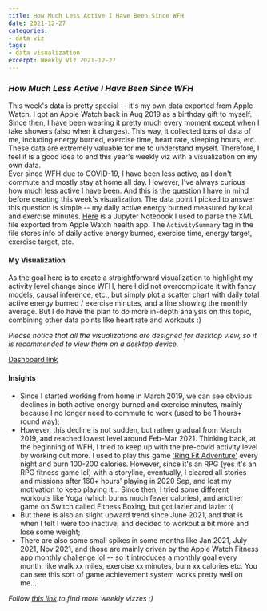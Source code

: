 ```yaml
---
title: How Much Less Active I Have Been Since WFH
date: 2021-12-27
categories:
- data viz
tags:
- data visualization
excerpt: Weekly Viz 2021-12-27
---
```


### *How Much Less Active I Have Been Since WFH*

This week's data is pretty special -- it's my own data exported from Apple Watch. I got an Apple Watch back in Aug 2019 as a birthday gift to myself. Since then, I have been wearing it pretty much every moment except when I take showers (also when it charges). This way, it collected tons of data of me, including energy burned, exercise time, heart rate, sleeping hours, etc. These data are extremely valuable for me to understand myself. Therefore, I feel it is a good idea to end this year's weekly viz with a visualization on my own data.  
Ever since WFH due to COVID-19, I have been less active, as I don't commute and mostly stay at home all day. However, I've always curious how much less active I have been. And this is the question I have in mind before creating this week's visualization. The data point I picked to answer this question is simple -- my daily active energy burned measured by kcal, and exercise minutes. [Here](https://github.com/yudong-94/Apple-Watch-Data-Exploration/blob/master/Apple%20Watch%20Export%20Data%20Extract.ipynb) is a Jupyter Notebook I used to parse the XML file exported from Apple Watch health app. The `ActivitySummary` tag in the file stores info of daily active energy burned, exercise time, energy target, exercise target, etc.  

#### My Visualization

As the goal here is to create a straightforward visualization to highlight my activity level change since WFH, here I did not overcomplicate it with fancy models, causal inference, etc., but simply plot a scatter chart with daily total active energy burned / exercise minutes, and a line showing the monthly average. But I do have the plan to do more in-depth analysis on this topic, combining other data points like heart rate and workouts :)  

*Please notice that all the visualizations are designed for desktop view, so it is recommended to view them on a desktop device.*  

<div class='tableauPlaceholder' id='viz1640657249231' style='position: relative'>
  <object class='tableauViz'  style='display:none;'>
    <param name='host_url' value='https%3A%2F%2Fpublic.tableau.com%2F' />
    <param name='embed_code_version' value='3' />
    <param name='site_root' value='' />
    <param name='name' value='20211227HowMuchLessActiveIHaveBeenSinceWFH&#47;AppleWatchActivityDataViz' />
    <param name='tabs' value='no' />
    <param name='toolbar' value='yes' />
    <param name='animate_transition' value='yes' />
    <param name='display_static_image' value='yes' />
    <param name='display_spinner' value='yes' />
    <param name='display_overlay' value='yes' />
    <param name='display_count' value='yes' />
    <param name='language' value='en-US' />
    <param name='filter' value='publish=yes' />
  </object></div>            
  <script type='text/javascript'>   
  var divElement = document.getElementById('viz1640657249231');     
  var vizElement = divElement.getElementsByTagName('object')[0];             
  if ( divElement.offsetWidth > 800 ) { vizElement.style.width='800px';vizElement.style.height='627px';} else if ( divElement.offsetWidth > 500 ) { vizElement.style.width='800px';vizElement.style.height='627px';} else { vizElement.style.width='100%';vizElement.style.height='727px';}                   
  var scriptElement = document.createElement('script');     
  scriptElement.src = 'https://public.tableau.com/javascripts/api/viz_v1.js';      
  vizElement.parentNode.insertBefore(scriptElement, vizElement);              
</script>
  
[Dashboard link](https://public.tableau.com/views/20211227HowMuchLessActiveIHaveBeenSinceWFH/AppleWatchActivityDataViz?:language=en-US&publish=yes&:display_count=n&:origin=viz_share_link)
  
#### Insights
* Since I started working from home in March 2019, we can see obvious declines in both active energy burned and exercise minutes, mainly because I no longer need to commute to work (used to be 1 hours+ round way);  
* However, this decline is not sudden, but rather gradual from March 2019, and reached lowest level around Feb-Mar 2021. Thinking back, at the beginning of WFH, I tried to keep up with the pre-covid activity level by working out more. I used to play this game ['Ring Fit Adventure'](https://ringfitadventure.nintendo.com/) every night and burn 100-200 calories. However, since it's an RPG (yes it's an RPG fitness game lol) with a storyline, eventually, I cleared all stories and missions after 160+ hours' playing in 2020 Sep, and lost my motivation to keep playing it... Since then, I tried some different workouts like Yoga (which burns much fewer calories), and another game on Switch called Fitness Boxing, but got lazier and lazier :(
* But there is also an slight upward trend since June 2021, and that is when I felt I were too inactive, and decided to workout a bit more and lose some weight;  
* There are also some small spikes in some months like Jan 2021, July 2021, Nov 2021, and those are mainly driven by the Apple Watch Fitness app monthly challenge lol -- so it introduces a monthly goal every month, like walk xx miles, exercise xx minutes, burn xx calories etc. You can see this sort of game achievement system works pretty well on me...  
 
*Follow [this link](https://yudong-94.github.io/personal-website/project/WeeklyViz2021/) to find more weekly vizzes :)*
